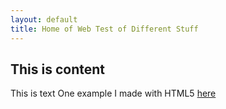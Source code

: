 ```yaml
---
layout: default
title: Home of Web Test of Different Stuff
---
```

## This is content
This is text
One example I made with HTML5 [here]({{site.baseurl}}/HMTL5Canvas/HTMLCanvasJS.html)
